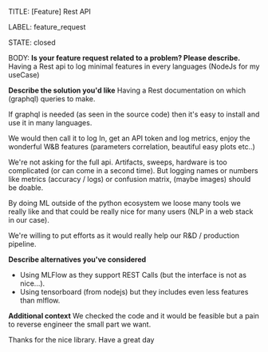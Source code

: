 TITLE:
[Feature] Rest API

LABEL:
feature_request

STATE:
closed

BODY:
**Is your feature request related to a problem? Please describe.**
Having a Rest api to log minimal features in every languages (NodeJs for my useCase)

**Describe the solution you'd like**
Having a Rest documentation on which (graphql) queries to make. 

If graphql is needed (as seen in the source code) then it's easy to install and use it in many languages. 

We would then call it to log In, get an API token and log metrics, enjoy the wonderful W&B features (parameters correlation, beautiful easy plots etc..)

We're not asking for the full api. Artifacts, sweeps, hardware is too complicated (or can come in a second time). 
But logging names or numbers like metrics (accuracy / logs) or confusion matrix, (maybe images) should be doable. 

By doing ML outside of the python ecosystem we loose many tools we really like and that could be really nice for many users (NLP in a web stack in our case).

We're willing to put efforts as it would really help our R&D / production pipeline. 

**Describe alternatives you've considered**
- Using MLFlow as they support REST Calls (but the interface is not as nice...).
- Using tensorboard (from nodejs) but they includes even less features than mlflow.

**Additional context**
We checked the code and it would be feasible but a pain to reverse engineer the small part we want. 

Thanks for the nice library. 
Have a great day



